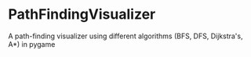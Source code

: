 # PathFindingVisualizer
A path-finding visualizer using different algorithms (BFS, DFS, Dijkstra's, A*) in pygame
